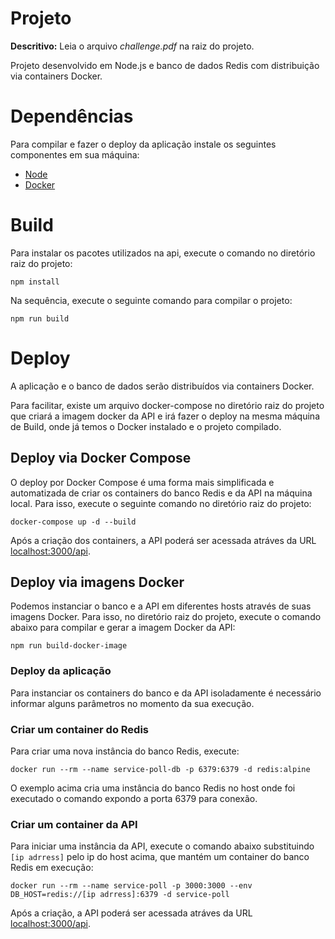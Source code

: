 # Projeto

**Descritivo:** Leia o arquivo _challenge.pdf_ na raiz do projeto.

Projeto desenvolvido em Node.js e banco de dados Redis com distribuição via containers Docker.

# Dependências

Para compilar e fazer o deploy da aplicação instale os seguintes componentes em sua máquina:

- [Node](https://nodejs.org/en/download/)
- [Docker](https://docs.docker.com/install/#supported-platforms)

# Build

Para instalar os pacotes utilizados na api, execute o comando no diretório raiz do projeto:

`npm install`

Na sequência, execute o seguinte comando para compilar o projeto:

`npm run build`

# Deploy

A aplicação e o banco de dados serão distribuídos via containers Docker.

Para facilitar, existe um arquivo docker-compose no diretório raiz do projeto que criará a imagem docker da API e irá fazer o deploy na mesma máquina de Build, onde já temos o Docker instalado e o projeto compilado.

## Deploy via Docker Compose

O deploy por Docker Compose é uma forma mais simplificada e automatizada de criar os containers do banco Redis e da API na máquina local. Para isso, execute o seguinte comando no diretório raiz do projeto:

`docker-compose up -d --build`

Após a criação dos containers, a API poderá ser acessada atráves da URL [localhost:3000/api](http://localhost:3000/api).

## Deploy via imagens Docker

Podemos instanciar o banco e a API em diferentes hosts através de suas imagens Docker.
Para isso, no diretório raiz do projeto, execute o comando abaixo para compilar e gerar a imagem Docker da API:

`npm run build-docker-image`

### Deploy da aplicação

Para instanciar os containers do banco e da API isoladamente é necessário informar alguns parâmetros no momento da sua execução.

### Criar um container do Redis

Para criar uma nova instância do banco Redis, execute:

`docker run --rm --name service-poll-db -p 6379:6379 -d redis:alpine`

O exemplo acima cria uma instância do banco Redis no host onde foi executado o comando expondo a porta 6379 para conexão.

### Criar um container da API

Para iniciar uma instância da API, execute o comando abaixo substituindo `[ip adrress]` pelo ip do host acima, que mantém um container do banco Redis em execução:

`docker run --rm --name service-poll -p 3000:3000 --env DB_HOST=redis://[ip adrress]:6379 -d service-poll`

Após a criação, a API poderá ser acessada atráves da URL [localhost:3000/api](http://localhost:3000/api).
